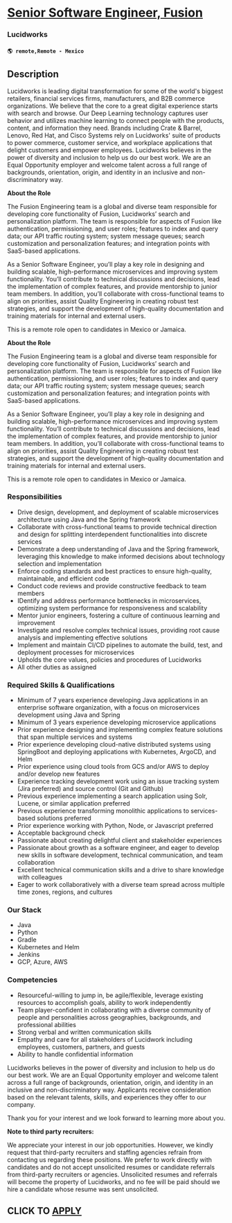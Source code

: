 # [Senior Software Engineer, Fusion](https://www.remotewlb.com/apply/senior-software-engineer-fusion)  
### Lucidworks  
#### `🌎 remote,Remote - Mexico`  

## Description

Lucidworks is leading digital transformation for some of the world's biggest retailers, financial services firms, manufacturers, and B2B commerce organizations. We believe that the core to a great digital experience starts with search and browse. Our Deep Learning technology captures user behavior and utilizes machine learning to connect people with the products, content, and information they need. Brands including Crate & Barrel, Lenovo, Red Hat, and Cisco Systems rely on Lucidworks' suite of products to power commerce, customer service, and workplace applications that delight customers and empower employees. Lucidworks believes in the power of diversity and inclusion to help us do our best work. We are an Equal Opportunity employer and welcome talent across a full range of backgrounds, orientation, origin, and identity in an inclusive and non-discriminatory way.

  

 **About the Role**

  

The Fusion Engineering team is a global and diverse team responsible for developing core functionality of Fusion, Lucidworks’ search and personalization platform. The team is responsible for aspects of Fusion like authentication, permissioning, and user roles; features to index and query data; our API traffic routing system; system message queues; search customization and personalization features; and integration points with SaaS-based applications.

  

As a Senior Software Engineer, you’ll play a key role in designing and building scalable, high-performance microservices and improving system functionality. You’ll contribute to technical discussions and decisions, lead the implementation of complex features, and provide mentorship to junior team members. In addition, you’ll collaborate with cross-functional teams to align on priorities, assist Quality Engineering in creating robust test strategies, and support the development of high-quality documentation and training materials for internal and external users.

  

This is a remote role open to candidates in Mexico or Jamaica.

  

**About the Role**

  

The Fusion Engineering team is a global and diverse team responsible for developing core functionality of Fusion, Lucidworks’ search and personalization platform. The team is responsible for aspects of Fusion like authentication, permissioning, and user roles; features to index and query data; our API traffic routing system; system message queues; search customization and personalization features; and integration points with SaaS-based applications.

  

As a Senior Software Engineer, you’ll play a key role in designing and building scalable, high-performance microservices and improving system functionality. You’ll contribute to technical discussions and decisions, lead the implementation of complex features, and provide mentorship to junior team members. In addition, you’ll collaborate with cross-functional teams to align on priorities, assist Quality Engineering in creating robust test strategies, and support the development of high-quality documentation and training materials for internal and external users.

  

This is a remote role open to candidates in Mexico or Jamaica.

  

### Responsibilities

* Drive design, development, and deployment of scalable microservices architecture using Java and the Spring framework
* Collaborate with cross-functional teams to provide technical direction and design for splitting interdependent functionalities into discrete services
* Demonstrate a deep understanding of Java and the Spring framework, leveraging this knowledge to make informed decisions about technology selection and implementation
* Enforce coding standards and best practices to ensure high-quality, maintainable, and efficient code
* Conduct code reviews and provide constructive feedback to team members
* IDentify and address performance bottlenecks in microservices, optimizing system performance for responsiveness and scalability
* Mentor junior engineers, fostering a culture of continuous learning and improvement
* Investigate and resolve complex technical issues, providing root cause analysis and implementing effective solutions
* Implement and maintain CI/CD pipelines to automate the build, test, and deployment processes for microservices
* Upholds the core values, policies and procedures of Lucidworks
* All other duties as assigned

  

### Required Skills & Qualifications

* Minimum of 7 years experience developing Java applications in an enterprise software organization, with a focus on microservices development using Java and Spring
* Minimum of 3 years experience developing microservice applications
* Prior experience designing and implementing complex feature solutions that span multiple services and systems
* Prior experience developing cloud-native distributed systems using SpringBoot and deploying applications with Kubernetes, ArgoCD, and Helm
* Prior experience using cloud tools from GCS and/or AWS to deploy and/or develop new features
* Experience tracking development work using an issue tracking system (Jira preferred) and source control (Git and Github)
* Previous experience implementing a search application using Solr, Lucene, or similar application preferred
* Previous experience transforming monolithic applications to services-based solutions preferred
* Prior experience working with Python, Node, or Javascript preferred
* Acceptable background check
* Passionate about creating delightful client and stakeholder experiences
* Passionate about growth as a software engineer, and eager to develop new skills in software development, technical communication, and team collaboration
* Excellent technical communication skills and a drive to share knowledge with colleagues
* Eager to work collaboratively with a diverse team spread across multiple time zones, regions, and cultures

  

### Our Stack

* Java
* Python
* Gradle
* Kubernetes and Helm
* Jenkins
* GCP, Azure, AWS

  

### Competencies

* Resourceful-willing to jump in, be agile/flexible, leverage existing resources to accomplish goals, ability to work independently
* Team player-confident in collaborating with a diverse community of people and personalities across geographies, backgrounds, and professional abilities
* Strong verbal and written communication skills
* Empathy and care for all stakeholders of Lucidwork including employees, customers, partners, and guests
* Ability to handle confidential information 

  

Lucidworks believes in the power of diversity and inclusion to help us do our best work. We are an Equal Opportunity employer and welcome talent across a full range of backgrounds, orientation, origin, and identity in an inclusive and non-discriminatory way. Applicants receive consideration based on the relevant talents, skills, and experiences they offer to our company.

  

Thank you for your interest and we look forward to learning more about you.

  

 **Note to third party recruiters:**

We appreciate your interest in our job opportunities. However, we kindly request that third-party recruiters and staffing agencies refrain from contacting us regarding these positions. We prefer to work directly with candidates and do not accept unsolicited resumes or candidate referrals from third-party recruiters or agencies. Unsolicited resumes and referrals will become the property of Lucidworks, and no fee will be paid should we hire a candidate whose resume was sent unsolicited.

  

  
## CLICK TO [APPLY](https://www.remotewlb.com/apply/senior-software-engineer-fusion)


